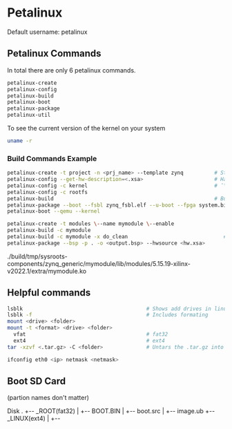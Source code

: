 
# Petalinux

Default username: petalinux

## Petalinux Commands

In total there are only 6 petalinux commands.

``` bash
petalinux-create
petalinux-config
petalinux-build
petalinux-boot
petalinux-package
petalinux-util
```

To see the current version of the kernel on your system 

``` bash
uname -r
```


### Build Commands Example

``` bash
petalinux-create -t project -n <prj_name> --template zynq          # Starting petalinux project for Zynq
petalinux-config --get-hw-description=<.xsa>                       # Hardware description file generated by Vivado
petalinux-config -c kernel                                         # ¯\_(ツ)_/¯
petalinux-config -c rootfs
petalinux-build                                                    # Building project
petalinux-package --boot --fsbl zynq_fsbl.elf --u-boot --fpga system.bit --force
petalinux-boot --qemu --kernel
```

``` bash
petalinux-create -t modules \--name mymodule \--enable
petalinux-build -c mymodule
petalinux-build -c mymodule -x do_clean                               # For compiling .ko
petalinux-package --bsp -p . -o <output.bsp> --hwsource <hw.xsa>
```
./build/tmp/sysroots-components/zynq_generic/mymodule/lib/modules/5.15.19-xilinx-v2022.1/extra/mymodule.ko

## Helpful commands 

``` bash
lsblk                                        # Shows add drives in linux
lsblk -f                                     # Includes formating
mount <drive> <folder>
mount -t <format> <drive> <folder>
  vfat                                       # fat32
  ext4                                       # ext4
tar -xzvf <.tar.gz> -C <folder>              # Untars the .tar.gz into <folder>

ifconfig eth0 <ip> netmask <netmask>
```

## Boot SD Card

(partion names don't matter)

Disk
.
+-- _ROOT(fat32)
|   +-- BOOT.BIN
|   +-- boot.src
|   +-- image.ub
+-- _LINUX(ext4)
|   +-- <extracted rootfs.tar.gz>

